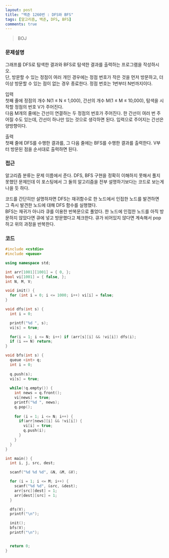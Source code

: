 ```yaml
---
layout: post
title: "백준 1260번 : DFS와 BFS"
tags: [알고리즘, 백준, DFS, BFS]
comments: true
---
```


> BOJ  

### 문제설명  
그래프를 DFS로 탐색한 결과와 BFS로 탐색한 결과를 출력하는 프로그램을 작성하시오.  
단, 방문할 수 있는 정점이 여러 개인 경우에는 정점 번호가 작은 것을 먼저 방문하고, 더 이상 방문할 수 있는 점이 없는 경우 종료한다. 정점 번호는 1번부터 N번까지이다.  

입력  
첫째 줄에 정점의 개수 N(1 ≤ N ≤ 1,000), 간선의 개수 M(1 ≤ M ≤ 10,000), 탐색을 시작할 정점의 번호 V가 주어진다.  
다음 M개의 줄에는 간선이 연결하는 두 정점의 번호가 주어진다. 한 간선이 여러 번 주어질 수도 있는데, 간선이 하나만 있는 것으로 생각하면 된다. 입력으로 주어지는 간선은 양방향이다.  

출력  
첫째 줄에 DFS를 수행한 결과를, 그 다음 줄에는 BFS를 수행한 결과를 출력한다. V부터 방문된 점을 순서대로 출력하면 된다.  

### 접근  
알고리즘 분류는 문제 이름에서 준다. DFS, BFS 구현을 정확히 이해하지 못해서 풀지 못했던 문제인데 이 포스팅에서 그 둘의 알고리즘을 전부 설명하기보다는 코드로 보는게 나을 듯 하다.  

코드를 간단히만 설명하자면 DFS는 재귀함수로 한 노드에서 인접한 노드를 발견하면 그 즉시 발견한 노드에 대해 DFS 함수를 실행했다.  
BFS는 재귀가 아니라 큐를 이용한 반복문으로 풀었다. 한 노드에 인접한 노드를 아직 방문하지 않았다면 큐에 넣고 방문했다고 체크한다. 큐가 비어있지 않다면 계속해서 pop하고 위의 과정을 반복한다.  

### 코드  
~~~c++
#include <cstdio>
#include <queue>

using namespace std;

int arr[1001][1001] = { 0, };
bool vi[1001] = { false, };
int N, M, V;

void init() { 
  for (int i = 0; i <= 1000; i++) vi[i] = false; 
}

void dfs(int s) {
  int i = 0;

  printf("%d ", s);
  vi[s] = true;

  for(i = 1; i <= N; i++) if (arr[s][i] && !vi[i]) dfs(i);
  if (i == N) return;
}

void bfs(int s) {
  queue <int> q;
  int i = 0;
  
  q.push(s);
  vi[s] = true;
  
  while(!q.empty()) {
    int news = q.front();
    vi[news] = true;
    printf("%d ", news);
    q.pop();
    
    for (i = 1; i <= N; i++) {
      if(arr[news][i] && !vi[i]) {
        vi[i] = true;
        q.push(i);
      }
    }
  }
}

int main() {
  int i, j, src, dest;

  scanf("%d %d %d", &N, &M, &V);

  for (i = 1; i <= M; i++) {
    scanf("%d %d", &src, &dest);
    arr[src][dest] = 1;
    arr[dest][src] = 1;
  }

  dfs(V);
  printf("\n");

  init();
  bfs(V);
  printf("\n");


  return 0;
}
~~~